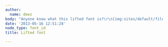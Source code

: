 ```yaml
---
author:
  name: deez
body: "Anyone know what this lifted font is?\r\n[img:sites/default/files/old-images/lifted_6640.jpg]"
date: '2013-05-16 12:51:28'
node_type: font_id
title: Lifted font

---
```

